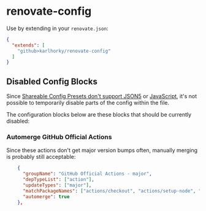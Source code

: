 # renovate-config

Use by extending in your `renovate.json`:

```json
{
  "extends": [
    "github>karlhorky/renovate-config"
  ]
}
```

## Disabled Config Blocks

Since [Shareable Config Presets don't support JSON5](https://github.com/renovatebot/renovate/issues/7674) or [JavaScript](https://github.com/renovatebot/renovate/issues/14517), it's not possible to temporarily disable parts of the config within the file.

The configuration blocks below are these blocks that should be currently disabled:

### Automerge GitHub Official Actions

Since these actions don't get major version bumps often, manually merging is probably still acceptable:

```json
    {
      "groupName": "GitHub Official Actions - major",
      "depTypeList": ["action"],
      "updateTypes": ["major"],
      "matchPackageNames": ["actions/checkout", "actions/setup-node", "actions/upload-artifact"],
      "automerge": true
    },
```
